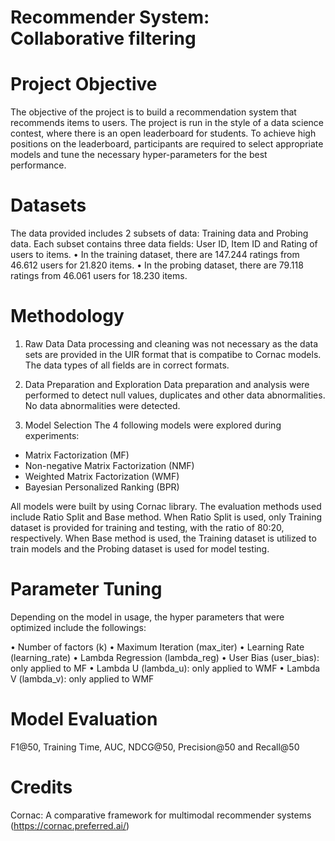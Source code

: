 # Recommender System: Collaborative filtering
 
# Project Objective
The objective of the project is to build a recommendation system that recommends items to users. The project is run in the style of a data science contest, where there is an open leaderboard for students. To achieve high positions on the leaderboard, participants are required to select appropriate models and tune the necessary hyper-parameters for the best performance. 

# Datasets
The data provided includes 2 subsets of data: Training data and Probing data. 
Each subset contains three data fields: User ID, Item ID and Rating of users to items. 
•	In the training dataset, there are 147.244 ratings from 46.612 users for 21.820 items. 
•	In the probing dataset, there are 79.118 ratings from 46.061 users for 18.230 items.

#	Methodology

1. Raw Data
Data processing and cleaning was not necessary as the data sets are provided in the UIR format that is compatibe to Cornac models. The data types of all fields are in correct formats.

2.	Data Preparation and Exploration
Data preparation and analysis were performed to detect null values, duplicates and other data abnormalities. No data abnormalities were detected. 

3.	Model Selection 
The 4 following models were explored during experiments:
   -	Matrix Factorization (MF)
   -	Non-negative Matrix Factorization (NMF)
   -	Weighted Matrix Factorization (WMF)
   -	Bayesian Personalized Ranking (BPR)

All models were built by using Cornac library. The evaluation methods used include Ratio Split and Base method. When Ratio Split is used, only Training dataset is provided for training and testing, with the ratio of 80:20, respectively. When Base method is used, the Training dataset is utilized to train models and the Probing dataset is used for model testing.

# Parameter Tuning
Depending on the model in usage, the hyper parameters that were optimized include the followings:

•	Number of factors (k)
•	Maximum Iteration (max_iter)
•	Learning Rate (learning_rate)
•	Lambda Regression (lambda_reg)
•	User Bias (user_bias): only applied to MF
•	Lambda U (lambda_u): only applied to WMF
•	Lambda V (lambda_v): only applied to WMF

# Model Evaluation
F1@50, Training Time, AUC, NDCG@50, Precision@50 and Recall@50 

# Credits

Cornac: A comparative framework for multimodal recommender systems (https://cornac.preferred.ai/)


